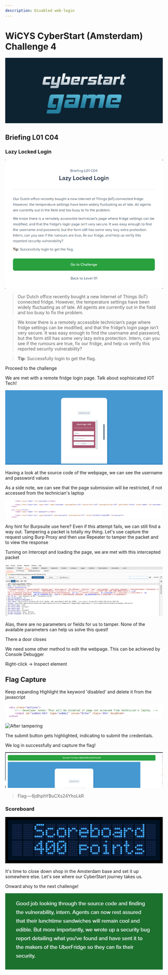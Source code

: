 ```yaml
---
description: Disabled web-login
---
```


# WiCYS CyberStart (Amsterdam) Challenge 4



![](../../.gitbook/assets/CS.png)

## Briefing L01 C04

### Lazy Locked Login

![](<../../.gitbook/assets/1 (4) (1).png>)

> Our Dutch office recently bought a new Internet of Things (IoT) connected fridge. However, the temperature settings have been widely fluctuating as of late. All agents are currently out in the field and too busy to fix the problem.

> We know there is a remotely accessible technician’s page where fridge settings can be modified, and that the fridge’s login page isn’t very secure. It was easy enough to find the username and password, but the form still has some very lazy extra protection. Intern, can you see if the rumours are true, fix our fridge, and help us verify this reported security vulnerability?

> **Tip**: Successfully login to get the flag.

Proceed to the challenge

We are met with a remote fridge login page. Talk about sophisicated IOT Tech!

![The 'Enter' button is dimmed,sugesting that the credentials cannot be entered](<../../.gitbook/assets/2 (3).png>)

Having a look at the source code of the webpage, we can see the username and password values

As a side note, we can see that the page submission will be restricted, if not accessed from the technician's laptop

![Hmm,this left me stumped!](../../.gitbook/assets/3.png)

Any hint for Burpsuite use here? Even if this attempt fails, we can still find a way out. Tampering a packet is totally my thing. Let's use capture the request using Burp Proxy and then use Repeater to tamper the packet and to view the response

Turning on Intercept and loading the page, we are met with this intercepted packet&#x20;

![](<../../.gitbook/assets/7 (1).png>)

Alas, there are no parameters or fields for us to tamper. None of the available parameters can help us solve this quest!

There a door closes

We need some other method to edit the webpage. This can be achieved by Console Debugger&#x20;

Right-click -> Inspect element&#x20;

## Flag Capture

Keep expanding Highlight the keyword 'disabled' and delete it from the javascript

![Before tampering](<../../.gitbook/assets/4 (3).png>)

![After tampering](../../.gitbook/assets/4\(1\).png)

The submit button gets highlighted, indicating to submit the credentials.

We log in successfully and capture the flag!

![](../../.gitbook/assets/5.png)

> Flag — 6jdhphYBuCXs24YhoLkR

### Scoreboard

![](<../../.gitbook/assets/screenshot (3).png>)

It's time to close down shop in the Amsterdam base and set it up somewhere else. Let's see where our CyberStart journey takes us.

Onward ahoy to the next challenge!

![](../../.gitbook/assets/11.jpg)
